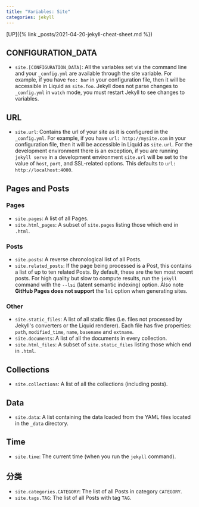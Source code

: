 ```yaml
---
title: "Variables: Site"
categories: jekyll
---
```


[UP]({% link _posts/2021-04-20-jekyll-cheat-sheet.md %})

## CONFIGURATION_DATA

- `site.[CONFIGURATION_DATA]`: All the variables set via the command line and your `_config.yml` are available through the site variable.
  For example, if you have `foo: bar` in your configuration file, then it will be accessible in Liquid as `site.foo`.
  Jekyll does not parse changes to `_config.yml` in `watch` mode, you must restart Jekyll to see changes to variables.

## URL

- `site.url`: Contains the url of your site as it is configured in the `_config.yml`.
  For example, if you have `url: http://mysite.com` in your configuration file, then it will be accessible in Liquid as `site.url`.
  For the development environment there is an exception,
  if you are running `jekyll serve` in a development environment `site.url` will be set to the value of `host`, `port`, and SSL-related options.
  This defaults to `url: http://localhost:4000`.

## Pages and Posts

### Pages

- `site.pages`: A list of all Pages.
- `site.html_pages`: A subset of `site.pages` listing those which end in `.html`.

### Posts

- `site.posts`: A reverse chronological list of all Posts.
- `site.related_posts`: If the page being processed is a Post, this contains a list of up to ten related Posts.
  By default, these are the ten most recent posts.
  For high quality but slow to compute results, run the `jekyll` command with the `--lsi` (latent semantic indexing) option.
  Also note **GitHub Pages does not support** the `lsi` option when generating sites.

### Other

- `site.static_files`: A list of all static files (i.e. files not processed by Jekyll's converters or the Liquid renderer).
  Each file has five properties: `path`, `modified_time`, `name`, `basename` and `extname`.
- `site.documents`: A list of all the documents in every collection.
- `site.html_files`: A subset of `site.static_files` listing those which end in `.html`.

## Collections

- `site.collections`: A list of all the collections (including posts).

## Data

- `site.data`: A list containing the data loaded from the YAML files located in the `_data` directory.

## Time

- `site.time`: The current time (when you run the `jekyll` command).

## 分类

- `site.categories.CATEGORY`: The list of all Posts in category `CATEGORY`.
- `site.tags.TAG`: The list of all Posts with tag `TAG`.

